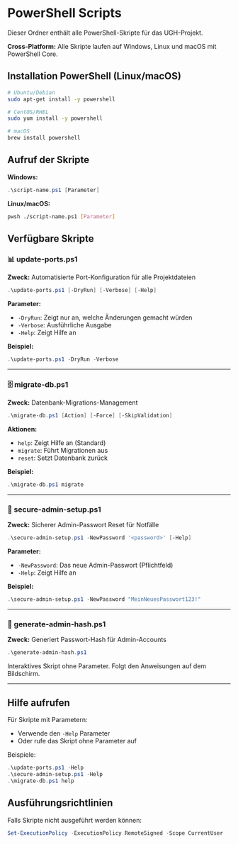 # PowerShell Scripts

Dieser Ordner enthält alle PowerShell-Skripte für das UGH-Projekt.

**Cross-Platform:** Alle Skripte laufen auf Windows, Linux und macOS mit PowerShell Core.

## Installation PowerShell (Linux/macOS)
```bash
# Ubuntu/Debian
sudo apt-get install -y powershell

# CentOS/RHEL  
sudo yum install -y powershell

# macOS
brew install powershell
```

## Aufruf der Skripte

**Windows:**
```powershell
.\script-name.ps1 [Parameter]
```

**Linux/macOS:**
```bash
pwsh ./script-name.ps1 [Parameter]
```

## Verfügbare Skripte

### 📊 update-ports.ps1
**Zweck:** Automatisierte Port-Konfiguration für alle Projektdateien

```powershell
.\update-ports.ps1 [-DryRun] [-Verbose] [-Help]
```

**Parameter:**
- `-DryRun`: Zeigt nur an, welche Änderungen gemacht würden
- `-Verbose`: Ausführliche Ausgabe
- `-Help`: Zeigt Hilfe an

**Beispiel:**
```powershell
.\update-ports.ps1 -DryRun -Verbose
```

---

### 🗄️ migrate-db.ps1
**Zweck:** Datenbank-Migrations-Management

```powershell
.\migrate-db.ps1 [Action] [-Force] [-SkipValidation]
```

**Aktionen:**
- `help`: Zeigt Hilfe an (Standard)
- `migrate`: Führt Migrationen aus
- `reset`: Setzt Datenbank zurück

**Beispiel:**
```powershell
.\migrate-db.ps1 migrate
```

---

### 🔐 secure-admin-setup.ps1
**Zweck:** Sicherer Admin-Passwort Reset für Notfälle

```powershell
.\secure-admin-setup.ps1 -NewPassword '<password>' [-Help]
```

**Parameter:**
- `-NewPassword`: Das neue Admin-Passwort (Pflichtfeld)
- `-Help`: Zeigt Hilfe an

**Beispiel:**
```powershell
.\secure-admin-setup.ps1 -NewPassword "MeinNeuesPasswort123!"
```

---

### 🔐 generate-admin-hash.ps1
**Zweck:** Generiert Passwort-Hash für Admin-Accounts

```powershell
.\generate-admin-hash.ps1
```

Interaktives Skript ohne Parameter. Folgt den Anweisungen auf dem Bildschirm.

---

## Hilfe aufrufen

Für Skripte mit Parametern:
- Verwende den `-Help` Parameter
- Oder rufe das Skript ohne Parameter auf

Beispiele:
```powershell
.\update-ports.ps1 -Help
.\secure-admin-setup.ps1 -Help
.\migrate-db.ps1 help
```

## Ausführungsrichtlinien

Falls Skripte nicht ausgeführt werden können:

```powershell
Set-ExecutionPolicy -ExecutionPolicy RemoteSigned -Scope CurrentUser
```
